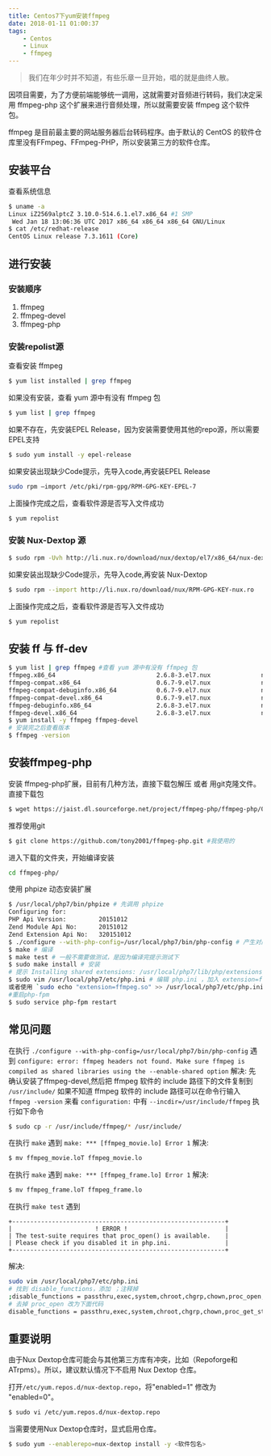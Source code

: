 ```yaml
---
title: Centos7下yum安装ffmpeg
date: 2018-01-11 01:00:37
tags:
    - Centos
    - Linux
    - ffmpeg
---
```


> 我们在年少时并不知道，有些乐章一旦开始，唱的就是曲终人散。

因项目需要，为了方便前端能够统一调用，这就需要对音频进行转码，我们决定采用 ffmpeg-php 这个扩展来进行音频处理，所以就需要安装 ffmpeg 这个软件包。

<!-- more -->

ffmpeg 是目前最主要的网站服务器后台转码程序。由于默认的 CentOS 的软件仓库里没有FFmpeg、FFmpeg-PHP，所以安装第三方的软件仓库。

## 安装平台

查看系统信息
``` bash
$ uname -a
Linux iZ2569alptcZ 3.10.0-514.6.1.el7.x86_64 #1 SMP
 Wed Jan 18 13:06:36 UTC 2017 x86_64 x86_64 x86_64 GNU/Linux
$ cat /etc/redhat-release
CentOS Linux release 7.3.1611 (Core)
```

## 进行安装

### 安装顺序
1. ffmpeg 
2. ffmpeg-devel 
3. ffmpeg-php 

### 安装repolist源
查看安装 ffmpeg
``` bash
$ yum list installed | grep ffmpeg
```
如果没有安装，查看 yum 源中有没有 ffmpeg 包
``` bash
$ yum list | grep ffmpeg
```
如果不存在，先安装EPEL Release，因为安装需要使用其他的repo源，所以需要EPEL支持
``` bash
$ sudo yum install -y epel-release
```
如果安装出现缺少Code提示，先导入code,再安装EPEL Release
``` bash
sudo rpm –import /etc/pki/rpm-gpg/RPM-GPG-KEY-EPEL-7
```

上面操作完成之后，查看软件源是否写入文件成功

``` bash
$ yum repolist 
```

### 安装 Nux-Dextop 源
``` bash
$ sudo rpm -Uvh http://li.nux.ro/download/nux/dextop/el7/x86_64/nux-dextop-release-0-5.el7.nux.noarch.rpm
```
如果安装出现缺少Code提示，先导入code,再安装 Nux-Dextop
``` bash
$ sudo rpm --import http://li.nux.ro/download/nux/RPM-GPG-KEY-nux.ro 
```

上面操作完成之后，查看软件源是否写入文件成功

``` bash
$ yum repolist 
```

## 安装 ff 与 ff-dev

``` bash
$ yum list | grep ffmpeg #查看 yum 源中有没有 ffmpeg 包
ffmpeg.x86_64                            2.6.8-3.el7.nux              nux-dextop
ffmpeg-compat.x86_64                     0.6.7-9.el7.nux              nux-dextop
ffmpeg-compat-debuginfo.x86_64           0.6.7-9.el7.nux              nux-dextop
ffmpeg-compat-devel.x86_64               0.6.7-9.el7.nux              nux-dextop
ffmpeg-debuginfo.x86_64                  2.6.8-3.el7.nux              nux-dextop
ffmpeg-devel.x86_64                      2.6.8-3.el7.nux              nux-dextop
$ yum install -y ffmpeg ffmpeg-devel
# 安装完之后查看版本
$ ffmpeg -version
```

## 安装ffmpeg-php
安装 ffmpeg-php扩展，目前有几种方法，直接下载包解压 或者 用git克隆文件。
直接下载包
``` bash
$ wget https://jaist.dl.sourceforge.net/project/ffmpeg-php/ffmpeg-php/0.6.0/ffmpeg-php-0.6.0.tbz2
```
推荐使用git
``` bash
$ git clone https://github.com/tony2001/ffmpeg-php.git #我使用的
```

进入下载的文件夹，开始编译安装
``` bash
cd ffmpeg-php/
```
使用 phpize 动态安装扩展
``` bash
$ /usr/local/php7/bin/phpize # 先调用 phpize
Configuring for:
PHP Api Version:         20151012
Zend Module Api No:      20151012
Zend Extension Api No:   320151012
$ ./configure --with-php-config=/usr/local/php7/bin/php-config # 产生对应平台的 Makefile
$ make # 编译
$ make test # 一般不需要做测试，是因为编译完提示测试下
$ sudo make install # 安装
# 提示 Installing shared extensions: /usr/local/php7/lib/php/extensions/no-debug-non-zts-20151012/ 说明已经安装
$ sudo vim /usr/local/php7/etc/php.ini # 编辑 php.ini ，加入 extension=ffmpeg.so
或者使用 `sudo echo "extension=ffmpeg.so" >> /usr/local/php7/etc/php.ini` 
#重启php-fpm
$ sudo service php-fpm restart 
```

## 常见问题
在执行 `./configure --with-php-config=/usr/local/php7/bin/php-config` 遇到
`configure: error: ffmpeg headers not found. Make sure ffmpeg is compiled as shared libraries using the --enable-shared option`
解决:
先确认安装了ffmpeg-devel,然后把 ffmpeg 软件的 include 路径下的文件复制到 `/usr/include/`
如果不知道 ffmpeg 软件的 include 路径可以在命令行输入 `ffmpeg -version` 来看 `configuration:` 中有  `--incdir=/usr/include/ffmpeg` 
执行如下命令
``` bash
$ sudo cp -r /usr/include/ffmpeg/* /usr/include/
```

在执行 `make` 遇到 `make: *** [ffmpeg_movie.lo] Error 1`
解决:
``` bash
$ mv ffmpeg_movie.loT ffmpeg_movie.lo
```

在执行 `make` 遇到 `make: *** [ffmpeg_frame.lo] Error 1`
解决:
``` bash
$ mv ffmpeg_frame.loT ffmpeg_frame.lo
```

在执行 `make test` 遇到
```
+-----------------------------------------------------------+
|                       ! ERROR !                           |
| The test-suite requires that proc_open() is available.    |
| Please check if you disabled it in php.ini.               |
+-----------------------------------------------------------+
```
解决:
``` bash
sudo vim /usr/local/php7/etc/php.ini
# 找到 disable_functions，添加 ；注释掉
;disable_functions = passthru,exec,system,chroot,chgrp,chown,proc_open,proc_get_status,ini_alter,ini_restore,dl,openlog,syslog,readlink,symlink,popepassthru,stream_socket_server,fsocket,popen
# 去掉 proc_open 改为下面代码
disable_functions = passthru,exec,system,chroot,chgrp,chown,proc_get_status,ini_alter,ini_restore,dl,openlog,syslog,readlink,symlink,popepassthru,stream_socket_server,fsocket,popen
```

## 重要说明
由于Nux Dextop仓库可能会与其他第三方库有冲突，比如（Repoforge和ATrpms）。所以，建议默认情况下不启用 Nux Dextop 仓库。

打开`/etc/yum.repos.d/nux-dextop.repo`，将"enabled=1" 修改为 "enabled=0"。
``` bash
$ sudo vi /etc/yum.repos.d/nux-dextop.repo
```
当需要使用Nux Dextop仓库时，显式启用仓库。
``` bash
$ sudo yum --enablerepo=nux-dextop install -y <软件包名> 
```
